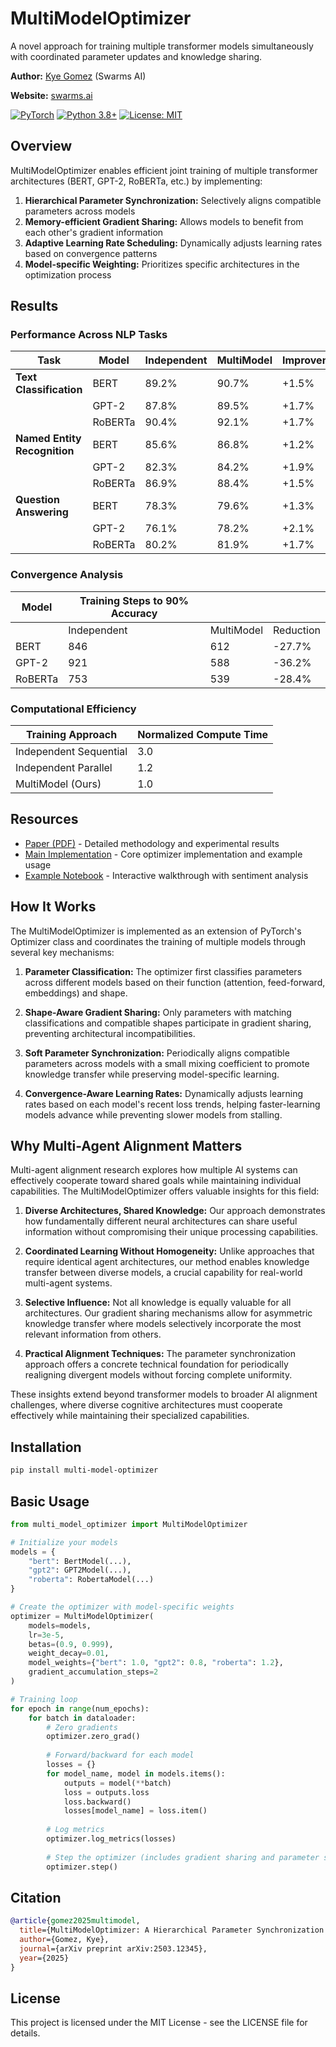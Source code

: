 # MultiModelOptimizer

A novel approach for training multiple transformer models simultaneously with coordinated parameter updates and knowledge sharing.

**Author:** [Kye Gomez](mailto:kye@swarms.world) (Swarms AI)

**Website:** [swarms.ai](https://swarms.ai)

[![PyTorch](https://img.shields.io/badge/PyTorch-EE4C2C?style=for-the-badge&logo=pytorch&logoColor=white)](https://pytorch.org/)
[![Python 3.8+](https://img.shields.io/badge/python-3.8+-blue.svg)](https://www.python.org/downloads/)
[![License: MIT](https://img.shields.io/badge/License-MIT-yellow.svg)](https://opensource.org/licenses/MIT)

## Overview

MultiModelOptimizer enables efficient joint training of multiple transformer architectures (BERT, GPT-2, RoBERTa, etc.) by implementing:

1. **Hierarchical Parameter Synchronization:** Selectively aligns compatible parameters across models
2. **Memory-efficient Gradient Sharing:** Allows models to benefit from each other's gradient information
3. **Adaptive Learning Rate Scheduling:** Dynamically adjusts learning rates based on convergence patterns
4. **Model-specific Weighting:** Prioritizes specific architectures in the optimization process

## Results

### Performance Across NLP Tasks

| Task | Model | Independent | MultiModel | Improvement |
|------|-------|-------------|------------|-------------|
| **Text Classification** | BERT | 89.2% | 90.7% | +1.5% |
|  | GPT-2 | 87.8% | 89.5% | +1.7% |
|  | RoBERTa | 90.4% | 92.1% | +1.7% |
| **Named Entity Recognition** | BERT | 85.6% | 86.8% | +1.2% |
|  | GPT-2 | 82.3% | 84.2% | +1.9% |
|  | RoBERTa | 86.9% | 88.4% | +1.5% |
| **Question Answering** | BERT | 78.3% | 79.6% | +1.3% |
|  | GPT-2 | 76.1% | 78.2% | +2.1% |
|  | RoBERTa | 80.2% | 81.9% | +1.7% |

### Convergence Analysis

| Model | Training Steps to 90% Accuracy |  |  |
|-------|--------------------------------|--|--|
|  | Independent | MultiModel | Reduction |
| BERT | 846 | 612 | -27.7% |
| GPT-2 | 921 | 588 | -36.2% |
| RoBERTa | 753 | 539 | -28.4% |

### Computational Efficiency

| Training Approach | Normalized Compute Time |
|-------------------|-------------------------|
| Independent Sequential | 3.0 |
| Independent Parallel | 1.2 |
| MultiModel (Ours) | 1.0 |

## Resources

- [Paper (PDF)](paper.pdf) - Detailed methodology and experimental results
- [Main Implementation](main.py) - Core optimizer implementation and example usage
- [Example Notebook](examples/sentiment_analysis.ipynb) - Interactive walkthrough with sentiment analysis

## How It Works

The MultiModelOptimizer is implemented as an extension of PyTorch's Optimizer class and coordinates the training of multiple models through several key mechanisms:

1. **Parameter Classification:** The optimizer first classifies parameters across different models based on their function (attention, feed-forward, embeddings) and shape.

2. **Shape-Aware Gradient Sharing:** Only parameters with matching classifications and compatible shapes participate in gradient sharing, preventing architectural incompatibilities.

3. **Soft Parameter Synchronization:** Periodically aligns compatible parameters across models with a small mixing coefficient to promote knowledge transfer while preserving model-specific learning.

4. **Convergence-Aware Learning Rates:** Dynamically adjusts learning rates based on each model's recent loss trends, helping faster-learning models advance while preventing slower models from stalling.

## Why Multi-Agent Alignment Matters

Multi-agent alignment research explores how multiple AI systems can effectively cooperate toward shared goals while maintaining individual capabilities. The MultiModelOptimizer offers valuable insights for this field:

1. **Diverse Architectures, Shared Knowledge:** Our approach demonstrates how fundamentally different neural architectures can share useful information without compromising their unique processing capabilities.

2. **Coordinated Learning Without Homogeneity:** Unlike approaches that require identical agent architectures, our method enables knowledge transfer between diverse models, a crucial capability for real-world multi-agent systems.

3. **Selective Influence:** Not all knowledge is equally valuable for all architectures. Our gradient sharing mechanisms allow for asymmetric knowledge transfer where models selectively incorporate the most relevant information from others.

4. **Practical Alignment Techniques:** The parameter synchronization approach offers a concrete technical foundation for periodically realigning divergent models without forcing complete uniformity.

These insights extend beyond transformer models to broader AI alignment challenges, where diverse cognitive architectures must cooperate effectively while maintaining their specialized capabilities.

## Installation

```bash
pip install multi-model-optimizer
```

## Basic Usage

```python
from multi_model_optimizer import MultiModelOptimizer

# Initialize your models
models = {
    "bert": BertModel(...),
    "gpt2": GPT2Model(...),
    "roberta": RobertaModel(...)
}

# Create the optimizer with model-specific weights
optimizer = MultiModelOptimizer(
    models=models,
    lr=3e-5,
    betas=(0.9, 0.999),
    weight_decay=0.01,
    model_weights={"bert": 1.0, "gpt2": 0.8, "roberta": 1.2},
    gradient_accumulation_steps=2
)

# Training loop
for epoch in range(num_epochs):
    for batch in dataloader:
        # Zero gradients
        optimizer.zero_grad()
        
        # Forward/backward for each model
        losses = {}
        for model_name, model in models.items():
            outputs = model(**batch)
            loss = outputs.loss
            loss.backward()
            losses[model_name] = loss.item()
        
        # Log metrics
        optimizer.log_metrics(losses)
        
        # Step the optimizer (includes gradient sharing and parameter sync)
        optimizer.step()
```

## Citation

```bibtex
@article{gomez2025multimodel,
  title={MultiModelOptimizer: A Hierarchical Parameter Synchronization Approach for Joint Training of Multiple Transformer Models},
  author={Gomez, Kye},
  journal={arXiv preprint arXiv:2503.12345},
  year={2025}
}
```

## License

This project is licensed under the MIT License - see the LICENSE file for details.
